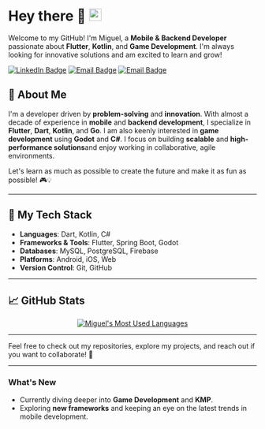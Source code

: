 # Hey there 👋 <img src="https://media.giphy.com/media/hvRJCLFzcasrR4ia7z/giphy.gif" width="25px">

Welcome to my GitHub! I'm Miguel, a **Mobile & Backend Developer** passionate about **Flutter**, **Kotlin**, and **Game Development**. I'm always looking for innovative solutions and am excited to learn and grow!

[![LinkedIn Badge](https://img.shields.io/badge/-Miguel-blue?style=flat&logo=Linkedin&logoColor=white&link=https://www.linkedin.com/in/miguel-a-de-oliveira/)](https://www.linkedin.com/in/miguel-a-de-oliveira/)
[![Email Badge](https://img.shields.io/badge/-miguelantoliv-c14438?style=flat&logo=Gmail&logoColor=white&link=mailto:miguelantoliv@gmail.com)](mailto:miguelantoliv@gmail.com)
[![Email Badge](https://img.shields.io/badge/-miguelantoliv.de-c14438?style=flat&logo=Gmail&logoColor=white&link=mailto:miguelantoliv.de@gmail.com)](mailto:miguelantoliv.de@gmail.com)

## 🚀 About Me

I'm a developer driven by **problem-solving** and **innovation**. With almost a decade of experience in **mobile** and **backend development**, I specialize in **Flutter**, **Dart**, **Kotlin**, and **Go**. I am also keenly interested in **game development** using **Godot** and **C#**. I focus on building **scalable** and **high-performance solutions**and enjoy working in collaborative, agile environments.

Let's learn as much as possible to create the future and make it as fun as possible! 🎮💡

---

## 🔧 My Tech Stack

- **Languages**: Dart, Kotlin, C#
- **Frameworks & Tools**: Flutter, Spring Boot, Godot
- **Databases**: MySQL, PostgreSQL, Firebase
- **Platforms**: Android, iOS, Web
- **Version Control**: Git, GitHub

---

## 📈 GitHub Stats

<div align="center">
  <a href="https://github.com/migueloli">
    <img align="center" alt="Miguel's Most Used Languages" src="https://github-readme-stats.anuraghazra1.vercel.app/api/top-langs/?username=migueloli&layout=compact&theme=dracula" />
  </a>
</div>

---

Feel free to check out my repositories, explore my projects, and reach out if you want to collaborate! 🚀

---

### What's New

- Currently diving deeper into **Game Development** and **KMP**.
- Exploring **new frameworks** and keeping an eye on the latest trends in mobile development.
